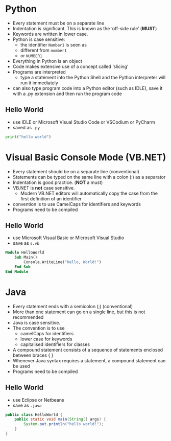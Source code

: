 # Python

- Every statement must be on a separate line
- Indentation is significant. This is known as the ‘off-side rule’ (**MUST**)
- Keywords are written in lower case. 
- Python is case sensitive: 
	- the identifier `Number1` is seen as 
	- different from `number1` 
	- or `NUMBER1`
- Everything in Python is an object
- Code makes extensive use of a concept called ‘slicing’
- Programs are interpreted
	- type a statement into the Python Shell and the Python interpreter will run it
immediately
- can also type program code into a Python editor (such as IDLE), save it with a .py extension and then run the program code

## Hello  World

- use IDLE or Microsoft Visual Studio Code or VSCodium or PyCharm
-  saved as `.py`

```python
print("hello world")
```

# Visual Basic Console Mode (VB.NET)

- Every statement should be on a separate line (conventional)
- Statements can be typed on the same line with a colon (:) as a separator
- Indentation is good practice. (**NOT** a must)
- VB.NET is **not** case sensitive.
	- Modern VB.NET editors will automatically copy the case from the first definition of an identifier
- convention is to use CamelCaps for identifiers and keywords
- Programs need to be compiled

## Hello  World

- use Microsoft Visual Basic or Microsoft Visual Studio
- save as `s.vb`

```vb
Module HelloWorld
    Sub Main()
        Console.WriteLine("Hello, World!")
    End Sub
End Module
```

# Java

- Every statement ends with a semicolon (;) (conventional)
- More than one statement can go on a single line, but this is not recommended
- Java is case sensitive.
- The convention is to use 
	- camelCaps for identifiers
	-  lower case for keywords
	-  capitalised identifiers for classes
- A compound statement consists of a sequence of statements enclosed between braces { }
- Whenever Java syntax requires a statement, a compound statement can be used
- Programs need to be compiled

## Hello  World

- use Eclipse or Netbeans
- save as `.java`

```java
public class HelloWorld {
	public static void main(String[] args) {
		System.out.println("hello world!");
	}
}
```

